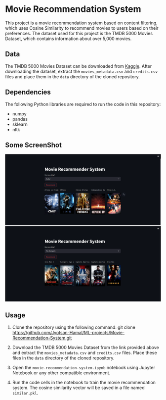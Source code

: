 # Movie Recommendation System

This project is a movie recommendation system based on content filtering, which uses Cosine Similarity to recommend movies to users based on their preferences. The dataset used for this project is the TMDB 5000 Movies Dataset, which contains information about over 5,000 movies.

## Data

The TMDB 5000 Movies Dataset can be downloaded from [Kaggle](https://www.kaggle.com/tmdb/tmdb-movie-metadata). After downloading the dataset, extract the `movies_metadata.csv` and `credits.csv` files and place them in the `data` directory of the cloned repository.

## Dependencies

The following Python libraries are required to run the code in this repository:
- numpy
- pandas
- sklearn
- nltk

## Some ScreenShot
![Dash-Page](images/dash.png)
![Dash-Page](images/dash2.png)



## Usage

1. Clone the repository using the following command:
git clone https://github.com/Jyotsan-Hamal/ML-projects/Movie-Recommendation-System.git


2. Download the TMDB 5000 Movies Dataset from the link provided above and extract the `movies_metadata.csv` and `credits.csv` files. Place these files in the `data` directory of the cloned repository.

3. Open the `movie-recommendation-system.ipynb` notebook using Jupyter Notebook or any other compatible environment.

4. Run the code cells in the notebook to train the movie recommendation system. The cosine similarity vector will be saved in a file named `similar.pkl`.



